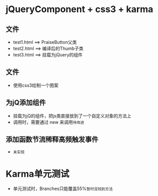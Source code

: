 # jQueryComponent + css3 + karma

## 文件
* test1.html  ==>  PraiseButton父类
* test2.html  ==>  编译后的Thumb子类
* test3.html  ==>  挂载为jQuery的组件

## 文件
* 使用css3绘制一个图案

## 为jQ添加组件
* 挂载为jQ的组件，把js类直接放到了一个自定义对象的方法上
* 调用时，需要通过 new 来调用`待改进`

## 添加函数节流稀释高频触发事件
* `未实现`

# Karma单元测试
* 单元测试时，Branches只能覆盖55%`暂时没找到方法`
